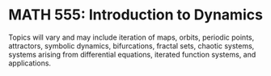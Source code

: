 # MATH 555: Introduction to Dynamics

Topics will vary and may include iteration of maps, orbits, periodic points, attractors, symbolic dynamics, bifurcations, fractal sets, chaotic systems, systems arising from differential equations, iterated function systems, and applications.